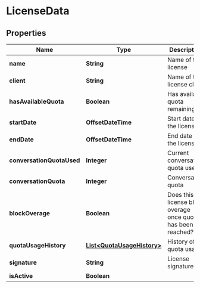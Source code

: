 

# LicenseData


## Properties

| Name | Type | Description | Notes |
|------------ | ------------- | ------------- | -------------|
|**name** | **String** | Name of the license |  |
|**client** | **String** | Name of the license client |  |
|**hasAvailableQuota** | **Boolean** | Has available quota remaining |  [optional] |
|**startDate** | **OffsetDateTime** | Start date of the license |  |
|**endDate** | **OffsetDateTime** | End date of the license |  [optional] |
|**conversationQuotaUsed** | **Integer** | Current conversation quota used |  |
|**conversationQuota** | **Integer** | Conversation quota |  |
|**blockOverage** | **Boolean** | Does this license block overage once quota has been reached? |  |
|**quotaUsageHistory** | [**List&lt;QuotaUsageHistory&gt;**](QuotaUsageHistory.md) | History of quota usage |  [optional] |
|**signature** | **String** | License signature |  [optional] |
|**isActive** | **Boolean** |  |  |



